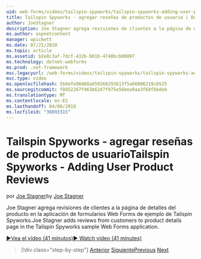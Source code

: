 ```yaml
---
uid: web-forms/videos/tailspin-spyworks/tailspin-spyworks-adding-user-product-reviews
title: Tailspin Spyworks - agregar reseñas de productos de usuario | Documentos de Microsoft
author: JoeStagner
description: Joe Stagner agrega revisiones de clientes a la página de detalles del producto en la aplicación de formularios Web Forms de ejemplo de Tailspin Spyworks.
ms.author: aspnetcontent
manager: wpickett
ms.date: 07/21/2010
ms.topic: article
ms.assetid: b2e8c3af-7dcf-432b-b01b-4740bcb00897
ms.technology: dotnet-webforms
ms.prod: .net-framework
msc.legacyurl: /web-forms/videos/tailspin-spyworks/tailspin-spyworks-adding-user-product-reviews
msc.type: video
ms.openlocfilehash: 5b9efe98468ad59266293b13f5a66006219cb525
ms.sourcegitcommit: f8852267f463b62d7f975e56bea9aa3f68fbbdeb
ms.translationtype: MT
ms.contentlocale: es-ES
ms.lasthandoff: 04/06/2018
ms.locfileid: "30893315"
---
```

<a name="tailspin-spyworks---adding-user-product-reviews"></a><span data-ttu-id="248f8-103">Tailspin Spyworks - agregar reseñas de productos de usuario</span><span class="sxs-lookup"><span data-stu-id="248f8-103">Tailspin Spyworks - Adding User Product Reviews</span></span>
====================
<span data-ttu-id="248f8-104">por [Joe Stagner](https://github.com/JoeStagner)</span><span class="sxs-lookup"><span data-stu-id="248f8-104">by [Joe Stagner](https://github.com/JoeStagner)</span></span>

<span data-ttu-id="248f8-105">Joe Stagner agrega revisiones de clientes a la página de detalles del producto en la aplicación de formularios Web Forms de ejemplo de Tailspin Spyworks.</span><span class="sxs-lookup"><span data-stu-id="248f8-105">Joe Stagner adds reviews from customers to product details page in the Tailspin Spyworks sample Web Forms application.</span></span>

[<span data-ttu-id="248f8-106">&#9654;Vea el vídeo (41 minutos)</span><span class="sxs-lookup"><span data-stu-id="248f8-106">&#9654; Watch video (41 minutes)</span></span>](https://channel9.msdn.com/Blogs/ASP-NET-Site-Videos/tailspin-spyworks-adding-user-product-reviews)

> [!div class="step-by-step"]
> <span data-ttu-id="248f8-107">[Anterior](tailspin-spyworks-final-check-out.md)
> [Siguiente](tailspin-spyworks-displaying-user-reviews.md)</span><span class="sxs-lookup"><span data-stu-id="248f8-107">[Previous](tailspin-spyworks-final-check-out.md)
[Next](tailspin-spyworks-displaying-user-reviews.md)</span></span>
